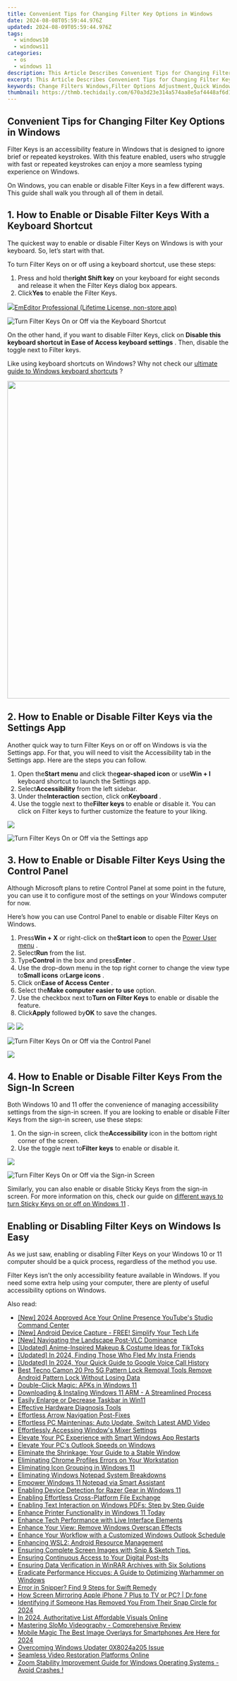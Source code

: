 ```yaml
---
title: Convenient Tips for Changing Filter Key Options in Windows
date: 2024-08-08T05:59:44.976Z
updated: 2024-08-09T05:59:44.976Z
tags:
  - windows10
  - windows11
categories:
  - os
  - windows 11
description: This Article Describes Convenient Tips for Changing Filter Key Options in Windows
excerpt: This Article Describes Convenient Tips for Changing Filter Key Options in Windows
keywords: Change Filters Windows,Filter Options Adjustment,Quick Window Filter Update,Altering Filter Settings,Simple Windows Filter Fix,Easy Filter Edit Windows,Optimize Windows Filter Use
thumbnail: https://thmb.techidaily.com/670a3d23e314a574aa8e5af4448af6d1aaae629960eef8dd3da5be3e28617436.jpg
---
```


## Convenient Tips for Changing Filter Key Options in Windows

 Filter Keys is an accessibility feature in Windows that is designed to ignore brief or repeated keystrokes. With this feature enabled, users who struggle with fast or repeated keystrokes can enjoy a more seamless typing experience on Windows.

 On Windows, you can enable or disable Filter Keys in a few different ways. This guide shall walk you through all of them in detail.

## 1\. How to Enable or Disable Filter Keys With a Keyboard Shortcut

 The quickest way to enable or disable Filter Keys on Windows is with your keyboard. So, let’s start with that.

 To turn Filter Keys on or off using a keyboard shortcut, use these steps:

1. Press and hold the**right Shift key** on your keyboard for eight seconds and release it when the Filter Keys dialog box appears.
2. Click**Yes** to enable the Filter Keys.  
<!-- affiliate ads begin -->
<a href="https://shop.emeditor.com/order/checkout.php?PRODS=4631722&QTY=1&AFFILIATE=108875&CART=1"><img src="https://www.emeditor.com/wp-content/uploads/2023/05/frontpage2-2048x588.webp" border="0">EmEditor Professional (Lifetime License, non-store app)</a>
<!-- affiliate ads end -->
![Turn Filter Keys On or Off via the Keyboard Shortcut](https://static1.makeuseofimages.com/wordpress/wp-content/uploads/2023/03/turn-filter-keys-on-or-off-via-the-keyboard-shortcut.jpg)

 On the other hand, if you want to disable Filter Keys, click on **Disable this keyboard shortcut in Ease of Access keyboard settings** . Then, disable the toggle next to Filter keys.

 Like using keyboard shortcuts on Windows? Why not check our [ultimate guide to Windows keyboard shortcuts](https://www.makeuseof.com/windows-11-keyboard-shortcuts/) ?

<!-- affiliate ads begin -->
<a href="https://lightailing.sjv.io/c/5597632/1638364/17190" target="_top" id="1638364"><img src="//a.impactradius-go.com/display-ad/17190-1638364" border="0" alt="" width="1280" height="720"/></a><img height="0" width="0" src="https://imp.pxf.io/i/5597632/1638364/17190" style="position:absolute;visibility:hidden;" border="0" />
<!-- affiliate ads end -->
## 2\. How to Enable or Disable Filter Keys via the Settings App

 Another quick way to turn Filter Keys on or off on Windows is via the Settings app. For that, you will need to visit the Accessibility tab in the Settings app. Here are the steps you can follow.

1. Open the**Start menu** and click the**gear-shaped icon** or use**Win + I** keyboard shortcut to launch the Settings app.
2. Select**Accessibility** from the left sidebar.
3. Under the**Interaction** section, click on**Keyboard** .
4. Use the toggle next to the**Filter keys** to enable or disable it. You can click on Filter keys to further customize the feature to your liking.  
<!-- affiliate ads begin -->
<a href="https://secure.2checkout.com/order/checkout.php?PRODS=3851691&QTY=1&AFFILIATE=108875&CART=1"><img src="http://www.aiseesoft.com/avangate/30p/banner.jpg" border="0"></a>
<!-- affiliate ads end -->
![Turn Filter Keys On or Off via the Settings app](https://static1.makeuseofimages.com/wordpress/wp-content/uploads/2023/03/turn-filter-keys-on-or-off-via-the-settings-app.jpg)

## 3\. How to Enable or Disable Filter Keys Using the Control Panel

 Although Microsoft plans to retire Control Panel at some point in the future, you can use it to configure most of the settings on your Windows computer for now.

 Here’s how you can use Control Panel to enable or disable Filter Keys on Windows.

1. Press**Win + X** or right-click on the**Start icon** to open the [Power User menu](https://www.makeuseof.com/windows-power-menu-guide/) .
2. Select**Run** from the list.
3. Type**Control** in the box and press**Enter** .
4. Use the drop-down menu in the top right corner to change the view type to**Small icons** or**Large icons** .
5. Click on**Ease of Access Center** .
6. Select the**Make computer easier to use** option.
7. Use the checkbox next to**Turn on Filter Keys** to enable or disable the feature.
8. Click**Apply** followed by**OK** to save the changes.  
<!-- affiliate ads begin -->
<a href="https://shop.manycam.com/order/checkout.php?PRODS=17727588&QTY=1&AFFILIATE=108875&CART=1"><img src="https://secure.avangate.com/images/merchant/8230bea7d54bcdf99cdfe85cb07313d5/mcaffbanner600x500.png" border="0"></a>
<a href="https://shop.manycam.com/order/checkout.php?PRODS=17727588&QTY=1&AFFILIATE=108875&CART=1"><img src="https://secure.avangate.com/images/merchant/8230bea7d54bcdf99cdfe85cb07313d5/Affiliates_300x250px_valentinesday.png" border="0"></a>
<!-- affiliate ads end -->
![Turn Filter Keys On or Off via the Control Panel](https://static1.makeuseofimages.com/wordpress/wp-content/uploads/2023/03/turn-filter-keys-on-or-off-via-the-control-panel.jpg)

<!-- affiliate ads begin -->
<a href="https://shop.incomedia.eu/order/checkout.php?PRODS=14095146&QTY=1&AFFILIATE=108875&CART=1"><img src="https://secure.2checkout.com/images/merchant/8b6cc3ee5ec407721ce3bf5ff4c0f56b/PRO_BUY_728x90-EN.jpg" border="0"></a>
<!-- affiliate ads end -->
## 4\. How to Enable or Disable Filter Keys From the Sign-In Screen

 Both Windows 10 and 11 offer the convenience of managing accessibility settings from the sign-in screen. If you are looking to enable or disable Filter Keys from the sign-in screen, use these steps:

1. On the sign-in screen, click the**Accessibility** icon in the bottom right corner of the screen.
2. Use the toggle next to**Filter keys** to enable or disable it.  
<!-- affiliate ads begin -->
<a href="https://shop.systoolsgroup.com/affiliate.php?ACCOUNT=SYSTOOBY&AFFILIATE=108875&PATH=https%3A%2F%2Fwww.systoolsgroup.com%3FAFFILIATE%3D108875%26RESOURCE%3D%2BSysTools%2BPDF%2BUnlocker"><img src="https://www.systoolsgroup.com/box/pdf-unlocker.png" border="0"></a>
<!-- affiliate ads end -->
![Turn Filter Keys On or Off via the Sign-in Screen](https://static1.makeuseofimages.com/wordpress/wp-content/uploads/2023/03/turn-filter-keys-on-or-off-via-the-sign-in-screen.jpg)

 Similarly, you can also enable or disable Sticky Keys from the sign-in screen. For more information on this, check our guide on [different ways to turn Sticky Keys on or off on Windows 11](https://www.makeuseof.com/windows-11-sticky-keys-on-off/) .

## Enabling or Disabling Filter Keys on Windows Is Easy

 As we just saw, enabling or disabling Filter Keys on your Windows 10 or 11 computer should be a quick process, regardless of the method you use.

 Filter Keys isn’t the only accessibility feature available in Windows. If you need some extra help using your computer, there are plenty of useful accessibility options on Windows.


<ins class="adsbygoogle"
     style="display:block"
     data-ad-format="autorelaxed"
     data-ad-client="ca-pub-7571918770474297"
     data-ad-slot="1223367746"></ins>



<ins class="adsbygoogle"
     style="display:block"
     data-ad-client="ca-pub-7571918770474297"
     data-ad-slot="8358498916"
     data-ad-format="auto"
     data-full-width-responsive="true"></ins>



<span class="atpl-alsoreadstyle">Also read:</span>
<div><ul>
<li><a href="https://youtube-webster.techidaily.com/024-approved-ace-your-online-presence-youtubes-studio-command-center/"><u>[New] 2024 Approved  Ace Your Online Presence  YouTube's Studio Command Center</u></a></li>
<li><a href="https://remote-screen-capture.techidaily.com/new-android-device-capture-free-simplify-your-tech-life/"><u>[New] Android Device Capture - FREE! Simplify Your Tech Life</u></a></li>
<li><a href="https://extra-guidance.techidaily.com/new-navigating-the-landscape-post-vlc-dominance/"><u>[New] Navigating the Landscape Post-VLC Dominance</u></a></li>
<li><a href="https://tiktok-clips.techidaily.com/updated-anime-inspired-makeup-and-costume-ideas-for-tiktoks/"><u>[Updated] Anime-Inspired Makeup & Costume Ideas for TikToks</u></a></li>
<li><a href="https://instagram-video-files.techidaily.com/updated-in-2024-finding-those-who-fled-my-insta-friends/"><u>[Updated] In 2024, Finding Those Who Fled  My Insta Friends</u></a></li>
<li><a href="https://screen-recording.techidaily.com/updated-in-2024-your-quick-guide-to-google-voice-call-history/"><u>[Updated] In 2024, Your Quick Guide to Google Voice Call History</u></a></li>
<li><a href="https://unlock-android.techidaily.com/best-tecno-camon-20-pro-5g-pattern-lock-removal-tools-remove-android-pattern-lock-without-losing-data-by-drfone-android/"><u>Best Tecno Camon 20 Pro 5G Pattern Lock Removal Tools Remove Android Pattern Lock Without Losing Data</u></a></li>
<li><a href="https://windows11.techidaily.com/double-click-magic-apks-in-windows-11/"><u>Double-Click Magic: APKs in Windows 11</u></a></li>
<li><a href="https://windows11.techidaily.com/downloading-and-instaling-windows-11-arm-a-streamlined-process/"><u>Downloading & Instaling Windows 11 ARM - A Streamlined Process</u></a></li>
<li><a href="https://windows11.techidaily.com/easily-enlarge-or-decrease-taskbar-in-win11/"><u>Easily Enlarge or Decrease Taskbar in Win11</u></a></li>
<li><a href="https://windows11.techidaily.com/effective-hardware-diagnosis-tools/"><u>Effective Hardware Diagnosis Tools</u></a></li>
<li><a href="https://windows11.techidaily.com/effortless-arrow-navigation-post-fixes/"><u>Effortless Arrow Navigation Post-Fixes</u></a></li>
<li><a href="https://windows11.techidaily.com/effortless-pc-mainteninas-auto-update-switch-latest-amd-video/"><u>Effortless PC Mainteninas: Auto Update, Switch Latest AMD Video</u></a></li>
<li><a href="https://windows11.techidaily.com/effortlessly-accessing-windows-mixer-settings/"><u>Effortlessly Accessing Window's Mixer Settings</u></a></li>
<li><a href="https://windows11.techidaily.com/elevate-your-pc-experience-with-smart-windows-app-restarts/"><u>Elevate Your PC Experience with Smart Windows App Restarts</u></a></li>
<li><a href="https://windows11.techidaily.com/elevate-your-pcs-outlook-speeds-on-windows/"><u>Elevate Your PC's Outlook Speeds on Windows</u></a></li>
<li><a href="https://windows11.techidaily.com/eliminate-the-shrinkage-your-guide-to-a-stable-window/"><u>Eliminate the Shrinkage: Your Guide to a Stable Window</u></a></li>
<li><a href="https://windows11.techidaily.com/eliminating-chrome-profiles-errors-on-your-workstation/"><u>Eliminating Chrome Profiles Errors on Your Workstation</u></a></li>
<li><a href="https://windows11.techidaily.com/eliminating-icon-grouping-in-windows-11/"><u>Eliminating Icon Grouping in Windows 11</u></a></li>
<li><a href="https://windows11.techidaily.com/eliminating-windows-notepad-system-breakdowns/"><u>Eliminating Windows Notepad System Breakdowns</u></a></li>
<li><a href="https://windows11.techidaily.com/empower-windows-11-notepad-via-smart-assistant/"><u>Empower Windows 11 Notepad via Smart Assistant</u></a></li>
<li><a href="https://windows11.techidaily.com/enabling-device-detection-for-razer-gear-in-windows-11/"><u>Enabling Device Detection for Razer Gear in Windows 11</u></a></li>
<li><a href="https://windows11.techidaily.com/enabling-effortless-cross-platform-file-exchange/"><u>Enabling Effortless Cross-Platform File Exchange</u></a></li>
<li><a href="https://windows11.techidaily.com/enabling-text-interaction-on-windows-pdfs-step-by-step-guide/"><u>Enabling Text Interaction on Windows PDFs: Step by Step Guide</u></a></li>
<li><a href="https://windows11.techidaily.com/enhance-printer-functionality-in-windows-11-today/"><u>Enhance Printer Functionality in Windows 11 Today</u></a></li>
<li><a href="https://windows11.techidaily.com/enhance-tech-performance-with-live-interface-elements/"><u>Enhance Tech Performance with Live Interface Elements</u></a></li>
<li><a href="https://windows11.techidaily.com/enhance-your-view-remove-windows-overscan-effects/"><u>Enhance Your View: Remove Windows Overscan Effects</u></a></li>
<li><a href="https://windows11.techidaily.com/enhance-your-workflow-with-a-customized-windows-outlook-schedule/"><u>Enhance Your Workflow with a Customized Windows Outlook Schedule</u></a></li>
<li><a href="https://windows11.techidaily.com/enhancing-wsl2-android-resource-management/"><u>Enhancing WSL2: Android Resource Management</u></a></li>
<li><a href="https://windows11.techidaily.com/ensuring-complete-screen-images-with-snip-and-sketch-tips/"><u>Ensuring Complete Screen Images with Snip & Sketch Tips.</u></a></li>
<li><a href="https://windows11.techidaily.com/ensuring-continuous-access-to-your-digital-post-its/"><u>Ensuring Continuous Access to Your Digital Post-Its</u></a></li>
<li><a href="https://windows11.techidaily.com/ensuring-data-verification-in-winrar-archives-with-six-solutions/"><u>Ensuring Data Verification in WinRAR Archives with Six Solutions</u></a></li>
<li><a href="https://windows11.techidaily.com/eradicate-performance-hiccups-a-guide-to-optimizing-warhammer-on-windows/"><u>Eradicate Performance Hiccups: A Guide to Optimizing Warhammer on Windows</u></a></li>
<li><a href="https://windows11.techidaily.com/error-in-snipper-find-9-steps-for-swift-remedy/"><u>Error in Snipper? Find 9 Steps for Swift Remedy</u></a></li>
<li><a href="https://screen-mirror.techidaily.com/how-screen-mirroring-apple-iphone-7-plus-to-tv-or-pc-drfone-by-drfone-ios/"><u>How Screen Mirroring Apple iPhone 7 Plus to TV or PC? | Dr.fone</u></a></li>
<li><a href="https://snapchat-videos.techidaily.com/identifying-if-someone-has-removed-you-from-their-snap-circle-for-2024/"><u>Identifying if Someone Has Removed You From Their Snap Circle for 2024</u></a></li>
<li><a href="https://fox-glue.techidaily.com/in-2024-authoritative-list-affordable-visuals-online/"><u>In 2024, Authoritative List  Affordable Visuals Online</u></a></li>
<li><a href="https://extra-tips.techidaily.com/mastering-slomo-videography-comprehensive-review/"><u>Mastering SloMo Videography - Comprehensive Review</u></a></li>
<li><a href="https://extra-approaches.techidaily.com/mobile-magic-the-best-image-overlays-for-smartphones-are-here-for-2024/"><u>Mobile Magic  The Best Image Overlays for Smartphones Are Here for 2024</u></a></li>
<li><a href="https://win11-tips.techidaily.com/overcoming-windows-updater-0x8024a205-issue/"><u>Overcoming Windows Updater 0X8024a205 Issue</u></a></li>
<li><a href="https://data-wizards.techidaily.com/seamless-video-restoration-platforms-online/"><u>Seamless Video Restoration Platforms Online</u></a></li>
<li><a href="https://win-blog.techidaily.com/zoom-stability-improvement-guide-for-windows-operating-systems-avoid-crashes/"><u>Zoom Stability Improvement Guide for Windows Operating Systems - Avoid Crashes !</u></a></li>
</ul></div>
